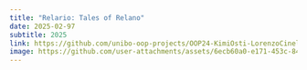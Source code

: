 ```yaml
---
title: "Relario: Tales of Relano"
date: 2025-02-97
subtitle: 2025
link: https://github.com/unibo-oop-projects/OOP24-KimiOsti-LorenzoCinelli-MihaiMazuru-SaraPanfini-relario/blob/master/relario-all.jar
image: https://github.com/user-attachments/assets/6ecb60a0-e171-453c-84c7-f5ef929be213
---
```

